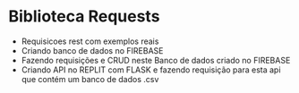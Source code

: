 # Biblioteca Requests
- Requisicoes rest com exemplos reais
- Criando banco de dados no FIREBASE
- Fazendo requisições e CRUD neste Banco de dados criado no FIREBASE
- Criando API no REPLIT com FLASK e fazendo requisição para esta api que contém um banco de dados .csv
